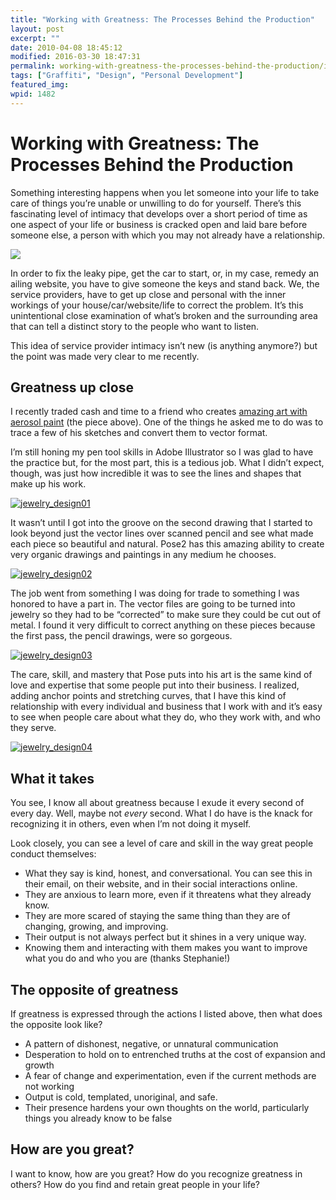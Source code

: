 ```yaml
---
title: "Working with Greatness: The Processes Behind the Production"
layout: post
excerpt: ""
date: 2010-04-08 18:45:12
modified: 2016-03-30 18:47:31
permalink: working-with-greatness-the-processes-behind-the-production/index.html
tags: ["Graffiti", "Design", "Personal Development"]
featured_img:
wpid: 1482
---
```


# Working with Greatness: The Processes Behind the Production

Something interesting happens when you let someone into your life to take care of things you’re unable or unwilling to do for yourself. There’s this fascinating level of intimacy that develops over a short period of time as one aspect of your life or business is cracked open and laid bare before someone else, a person with which you may not already have a relationship.

![](/_images/2010/04/maxx_painting.jpg)

In order to fix the leaky pipe, get the car to start, or, in my case, remedy an ailing website, you have to give someone the keys and stand back. We, the service providers, have to get up close and personal with the inner workings of your house/car/website/life to correct the problem. It’s this unintentional close examination of what’s broken and the surrounding area that can tell a distinct story to the people who want to listen.

This idea of service provider intimacy isn’t new (is anything anymore?) but the point was made very clear to me recently.

Greatness up close
------------------

I recently traded cash and time to a friend who creates [amazing art with aerosol paint](http://posetwo.com) (the piece above). One of the things he asked me to do was to trace a few of his sketches and convert them to vector format.

I’m still honing my pen tool skills in Adobe Illustrator so I was glad to have the practice but, for the most part, this is a tedious job. What I didn’t expect, though, was just how incredible it was to see the lines and shapes that make up his work.

[![](/_images/2010/04/jewelry_design01.png "jewelry_design01")](/_images/2010/04/jewelry_design01.png)

It wasn’t until I got into the groove on the second drawing that I started to look beyond just the vector lines over scanned pencil and see what made each piece so beautiful and natural. Pose2 has this amazing ability to create very organic drawings and paintings in any medium he chooses.

[![](/_images/2010/04/jewelry_design02.png "jewelry_design02")](/_images/2010/04/jewelry_design02.png)

The job went from something I was doing for trade to something I was honored to have a part in. The vector files are going to be turned into jewelry so they had to be “corrected” to make sure they could be cut out of metal. I found it very difficult to correct anything on these pieces because the first pass, the pencil drawings, were so gorgeous.

[![](/_images/2010/04/jewelry_design03.png "jewelry_design03")](/_images/2010/04/jewelry_design03.png)

The care, skill, and mastery that Pose puts into his art is the same kind of love and expertise that some people put into their business. I realized, adding anchor points and stretching curves, that I have this kind of relationship with every individual and business that I work with and it’s easy to see when people care about what they do, who they work with, and who they serve.

[![](/_images/2010/04/jewelry_design04.png "jewelry_design04")](/_images/2010/04/jewelry_design04.png)

What it takes
-------------

You see, I know all about greatness because I exude it every second of every day. Well, maybe not *every* second. What I do have is the knack for recognizing it in others, even when I’m not doing it myself.

Look closely, you can see a level of care and skill in the way great people conduct themselves:

- What they say is kind, honest, and conversational. You can see this in their email, on their website, and in their social interactions online.
- They are anxious to learn more, even if it threatens what they already know.
- They are more scared of staying the same thing than they are of changing, growing, and improving.
- Their output is not always perfect but it shines in a very unique way.
- Knowing them and interacting with them makes you want to improve what you do and who you are (thanks Stephanie!)

The opposite of greatness
-------------------------

If greatness is expressed through the actions I listed above, then what does the opposite look like?

- A pattern of dishonest, negative, or unnatural communication
- Desperation to hold on to entrenched truths at the cost of expansion and growth
- A fear of change and experimentation, even if the current methods are not working
- Output is cold, templated, unoriginal, and safe.
- Their presence hardens your own thoughts on the world, particularly things you already know to be false

How are you great?
------------------

I want to know, how are you great? How do you recognize greatness in others? How do you find and retain great people in your life?
